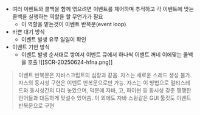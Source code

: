 - 여러 이벤트와 콜백을 함께 엮으려면 이벤트를 제어하며 추적하고 각 이벤트에 맞는 콜백을 실행하는 역할을 할 무언가가 필요
	- 이 역할을 맡는것이 이벤트 반복문(event loop)
- 바쁜 대기 방식
	- 이벤트 발생 유무 일일이 확인
- 이벤트 기반 방식
	- 이벤트 발생 순서대로 쌓여서 이벤트 큐에서 하나씩 이벤트 꺼네 이에맞는 콜백을 호출
![[SCR-20250624-hfna.png]]
> 이벤트 반복문은 자바스크립트의 심장과 같음. 자스는 새로운 스레드 생성 불가. 자스의 동시성 구현은 이벤트 반복문으로만 가능. 자스는 이 방법으로 멀티스레드와 동시성간의 다리 놓았으며, 덕분에 자바, 고, 파이썬 등 동시성 갖춘 쟁쟁한 언어들과 대등하게 맞설수 있어씀. 이 외에도 자바 스윙같은 GUI 툴킷도 이벤트 반복문으로 구현